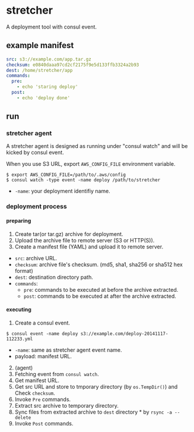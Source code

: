 stretcher
=========

A deployment tool with consul event.

## example manifest

```yml
src: s3://example.com/app.tar.gz
checksum: e0840daaa97cd2cf2175f9e5d133ffb3324a2b93
dest: /home/stretcher/app
commands:
  pre:
    - echo 'staring deploy'
  post:
    - echo 'deploy done'
```

## run

### stretcher agent

A stretcher agent is designed as running under "consul watch" and will be kicked by consul event.

When you use S3 URL, export `AWS_CONFIG_FILE` environment variable.

```
$ export AWS_CONFIG_FILE=/path/to/.aws/config
$ consul watch -type event -name deploy /path/to/stretcher
```

* `-name`: your deployment identifiy name.

### deployment process

#### preparing

1. Create tar(or tar.gz) archive for deployment.
2. Upload the archive file to remote server (S3 or HTTP(S)).
3. Create a manifest file (YAML) and upload it to remote server.
  * `src`: archive URL.
  * `checksum`: archive file's checksum. (md5, sha1, sha256 or sha512 hex format)
  * `dest`: destination directory path.
  * `commands`:
    * `pre`: commands to be executed at before the archive extracted.
    * `post`: commands to be executed at after the archive extracted.

#### executing

1. Create a consul event.
```
$ consul event -name deploy s3://example.com/deploy-20141117-112233.yml
```
  * `-name`: same as stretcher agent event name.
  * payload: manifest URL.

2. (agent)
  1. Fetching event from `consul watch`.
  2. Get manifest URL.
  3. Get src URL and store to tmporary directory (by `os.TempDir()`) and Check `checksum`.
  4. Invoke `Pre` commands.
  5. Extract src archive to temporary directory.
  6. Sync files from extracted archive to `dest` directory
    * by `rsync -a --delete`
  7. Invoke `Post` commands.
